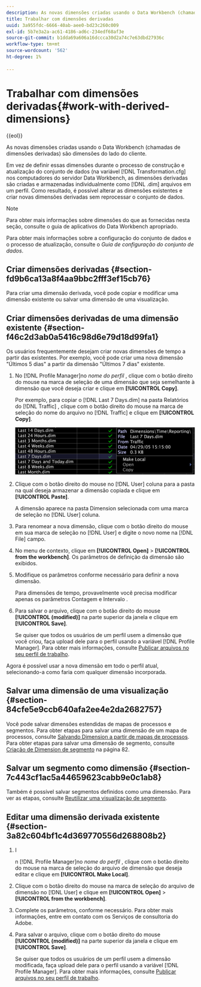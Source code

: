 ```yaml
---
description: As novas dimensões criadas usando o Data Workbench (chamadas de dimensões derivadas) são dimensões do lado do cliente.
title: Trabalhar com dimensões derivadas
uuid: 3a955fdc-6666-40ab-aee0-bd23c260c009
exl-id: 5b7e3a2a-ac61-4186-ad6c-234edf68af3e
source-git-commit: b1dda69a606a16dccca30d2a74c7e63dbd27936c
workflow-type: tm+mt
source-wordcount: '562'
ht-degree: 1%

---
```


# Trabalhar com dimensões derivadas{#work-with-derived-dimensions}

{{eol}}

As novas dimensões criadas usando o Data Workbench (chamadas de dimensões derivadas) são dimensões do lado do cliente.

Em vez de definir essas dimensões durante o processo de construção e atualização do conjunto de dados (na variável [!DNL Transformation.cfg] nos computadores do servidor Data Workbench, as dimensões derivadas são criadas e armazenadas individualmente como [!DNL .dim] arquivos em um perfil. Como resultado, é possível alterar as dimensões existentes e criar novas dimensões derivadas sem reprocessar o conjunto de dados.

>[!NOTE]
>
>Para obter mais informações sobre dimensões do que as fornecidas nesta seção, consulte o guia de aplicativos do Data Workbench apropriado.

Para obter mais informações sobre a configuração do conjunto de dados e o processo de atualização, consulte o *Guia de configuração do conjunto de dados*.

## Criar dimensões derivadas {#section-fd9b6ca13a8f4aa9bbc2fff3ef15cb76}

Para criar uma dimensão derivada, você pode copiar e modificar uma dimensão existente ou salvar uma dimensão de uma visualização.

## Criar dimensões derivadas de uma dimensão existente {#section-f46c2d3ab0a5416c98d6e79d18d99fa1}

Os usuários frequentemente desejam criar novas dimensões de tempo a partir das existentes. Por exemplo, você pode criar uma nova dimensão &quot;Últimos 5 dias&quot; a partir da dimensão &quot;Últimos 7 dias&quot; existente.

1. No [!DNL Profile Manager]no *nome do perfil* , clique com o botão direito do mouse na marca de seleção de uma dimensão que seja semelhante à dimensão que você deseja criar e clique em **[!UICONTROL Copy]**.

   Por exemplo, para copiar o [!DNL Last 7 Days.dim] na pasta Relatórios do [!DNL Traffic] , clique com o botão direito do mouse na marca de seleção do nome do arquivo no [!DNL Traffic] e clique em **[!UICONTROL Copy]**.

   ![](assets/vis_ProfMgr_CopyDimension.png)

1. Clique com o botão direito do mouse no [!DNL User] coluna para a pasta na qual deseja armazenar a dimensão copiada e clique em **[!UICONTROL Paste]**.

   A dimensão aparece na pasta Dimension selecionada com uma marca de seleção no [!DNL User] coluna.

1. Para renomear a nova dimensão, clique com o botão direito do mouse em sua marca de seleção no [!DNL User] e digite o novo nome na [!DNL File] campo.
1. No menu de contexto, clique em **[!UICONTROL Open]** > **[!UICONTROL from the workbench]**. Os parâmetros de definição da dimensão são exibidos.
1. Modifique os parâmetros conforme necessário para definir a nova dimensão.

   Para dimensões de tempo, provavelmente você precisa modificar apenas os parâmetros Contagem e Intervalo .

1. Para salvar o arquivo, clique com o botão direito do mouse **[!UICONTROL (modified)]** na parte superior da janela e clique em **[!UICONTROL Save]**.

   Se quiser que todos os usuários de um perfil usem a dimensão que você criou, faça upload dele para o perfil usando a variável [!DNL Profile Manager]. Para obter mais informações, consulte [Publicar arquivos no seu perfil de trabalho](../../../../home/c-get-started/c-admin-intrf/c-prof-mgr/t-pub-files-wkg-prof.md#task-a0106e010c834d16bd60eef4721b6af9).

Agora é possível usar a nova dimensão em todo o perfil atual, selecionando-a como faria com qualquer dimensão incorporada.

## Salvar uma dimensão de uma visualização {#section-84cfe5e9ccb640afa2ee4e2da2682757}

Você pode salvar dimensões estendidas de mapas de processos e segmentos. Para obter etapas para salvar uma dimensão de um mapa de processos, consulte [Salvando Dimension a partir de mapas de processos](../../../../home/c-get-started/c-analysis-vis/c-proc-maps/t-dim-proc-maps.md#task-44d9e555d4a944e6aa81993eef703051). Para obter etapas para salvar uma dimensão de segmento, consulte [Criação de Dimension de segmento](../../../../home/c-get-started/c-analysis-vis/c-seg/c-create-seg-dim.md#concept-70b363edcad14185ba8051646ad3d44e) na página 82.

## Salvar um segmento como dimensão {#section-7c443cf1ac5a44659623cabb9e0c1ab8}

Também é possível salvar segmentos definidos como uma dimensão. Para ver as etapas, consulte [Reutilizar uma visualização de segmento](../../../../home/c-get-started/c-analysis-vis/c-seg/c-reuse-seg-vis.md#concept-a8a607bd415d404a83c32a26b804cbdc).

## Editar uma dimensão derivada existente {#section-3a82c604bf1c4d369770556d268808b2}

1. I

   n [!DNL Profile Manager]no *nome do perfil* , clique com o botão direito do mouse na marca de seleção do arquivo de dimensão que deseja editar e clique em **[!UICONTROL Make Local]**.
1. Clique com o botão direito do mouse na marca de seleção do arquivo de dimensão no [!DNL User] e clique em **[!UICONTROL Open]** > **[!UICONTROL from the workbench]**.
1. Complete os parâmetros, conforme necessário. Para obter mais informações, entre em contato com os Serviços de consultoria do Adobe.
1. Para salvar o arquivo, clique com o botão direito do mouse **[!UICONTROL (modified)]** na parte superior da janela e clique em **[!UICONTROL Save]**.

   Se quiser que todos os usuários de um perfil usem a dimensão modificada, faça upload dele para o perfil usando a variável [!DNL Profile Manager]. Para obter mais informações, consulte [Publicar arquivos no seu perfil de trabalho](../../../../home/c-get-started/c-admin-intrf/c-prof-mgr/t-pub-files-wkg-prof.md#task-a0106e010c834d16bd60eef4721b6af9).
